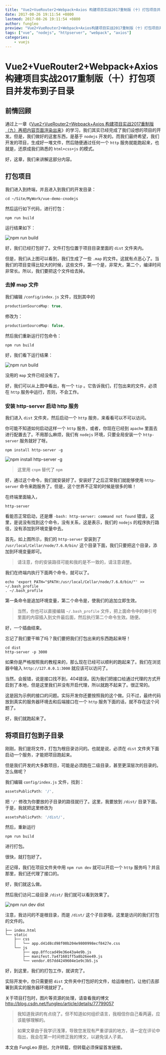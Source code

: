 ```yaml
---
title: "Vue2+VueRouter2+Webpack+Axios 构建项目实战2017重制版（十）打包项目并发布到子目录"
date: 2017-08-26 19:11:54 +0800
lastmod: 2017-08-26 19:11:54 +0800
author: fungleo
preview: "Vue2+VueRouter2+Webpack+Axios构建项目实战2017重制版（十）打包项目并发布到子目录前情回顾通过上一章《Vue2+VueRouter2+Webpack+Axios构建项目实战2017重制版（九）再把内容页面渲染出来》的学习，我们其实已经完成了我们设想的项目的开发。但是，我们做好的这套东西，是基于nodejs开发的。而我们最终希望，我们开发的项目，生成好一堆文件，然"
tags: ["vue", "nodejs", "httpserver", "webpack", "axios"]
categories:
    - vuejs
---
```


# Vue2+VueRouter2+Webpack+Axios 构建项目实战2017重制版（十）打包项目并发布到子目录

## 前情回顾

通过上一章《[Vue2+VueRouter2+Webpack+Axios 构建项目实战2017重制版（九）再把内容页面渲染出来](http://blog.csdn.net/fungleo/article/details/77604490)》的学习，我们其实已经完成了我们设想的项目的开发。但是，我们做好的这套东西，是基于 `nodejs` 开发的。而我们最终希望，我们开发的项目，生成好一堆文件，然后随便通过任何一个 `http` 服务就能跑起来，也就是，还原成我们熟悉的 `html+css+js` 的模式。

好，这章，我们来讲解这部分内容。

## 打包项目

我们进入到终端，并且进入到我们的开发目录：

```#
cd ~/Site/MyWork/vue-demo-cnodejs
```

然后运行如下代码，进行打包：

```#
npm run build
```
运行结果如下：

![npm run build](http://img.blog.csdn.net/20170826182329639?watermark/2/text/aHR0cDovL2Jsb2cuY3Nkbi5uZXQvRnVuZ0xlbw==/font/5a6L5L2T/fontsize/400/fill/I0JBQkFCMA==/dissolve/70/gravity/SouthEast)

好，我们已经打包好了。文件打包位置于项目目录里面的 `dist` 文件夹内。

但是，我们从上图可以看到，我们生成了一些 `.map` 的文件。这就有点恶心了。当我们的项目变得比较大的时候，这些文件，第一个是，非常大，第二个，编译时间非常长。所以，我们要把这个文件给去掉。

### 去掉 map 文件

我们编辑 `/config/index.js` 文件，找到其中的

```js
productionSourceMap: true,
```

修改为：

```js
productionSourceMap: false,
```

然后我们重新运行打包命令：

```#
npm run build
```
好，我们看下运行结果：

![npm run build](http://img.blog.csdn.net/20170826182854629?watermark/2/text/aHR0cDovL2Jsb2cuY3Nkbi5uZXQvRnVuZ0xlbw==/font/5a6L5L2T/fontsize/400/fill/I0JBQkFCMA==/dissolve/70/gravity/SouthEast)

没用的 `map` 文件已经没有了。

好，我们可以从上图中看出，有一个 `tip` 。它告诉我们，打包出来的文件，必须在 `http` 服务中运行，否则，不会工作。

### 安装 http-server 启动 http 服务

我们进入 `dist` 文件夹，然后启动一个 `http` 服务，来看看可以不可以访问。

你可能不知道如何启动这样一个 `http` 服务，或者，你现在已经到 `apache` 里面去进行配置去了。不用那么麻烦，我们有 `nodejs` 环境，只要全局安装一个 `http-server` 服务就好了呀。

```#
npm install http-server -g
```

![npm install http-server -g](http://img.blog.csdn.net/20170826184832802?watermark/2/text/aHR0cDovL2Jsb2cuY3Nkbi5uZXQvRnVuZ0xlbw==/font/5a6L5L2T/fontsize/400/fill/I0JBQkFCMA==/dissolve/70/gravity/SouthEast)

> 这里用 `cnpm` 替代了 `npm`

好，通过这个命令，我们就安装好了。安装好了之后正常我们就能够使用 `http-server` 命令来跑服务了。但是，这个世界不正常的时候是很多的嘛！

在终端里面输入，
```#
http-server
```
看能否正常启动，还是爆 `-bash: http-server: command not found` 错误，这里，是说没有找到这个命令，没有关系，这是表示，我们的 `nodejs` 的程序执行路径，没有添加到环境变量中去。

首先，如上图所示，我们的 `http-server` 安装到了 `/usr/local/Cellar/node/7.6.0/bin/` 这个目录下面，我们只要把这个目录，添加到环境变量即可。

> 请注意，你的安装路径可能和我的是不一致的，请注意调整。

我们在终端内执行下面两个命令，就可以了。

```#
echo 'export PATH="$PATH:/usr/local/Cellar/node/7.6.0/bin/"' >> ~/.bash_profile 
. ~/.bash_profile
```
第一条命令是追加环境变量，第二个命令是，使我们的追加立即生效。

> 当然，你也可以直接编辑 `~/.bash_profile` 文件，把上面命令中的单引号里面的内容插入到文件最后面，然后执行第二个命令生效。随便。

好，一个插曲结束。

忘记了我们要干嘛了吗？我们要把我们打包出来的东西跑起来呀！ 

```#
cd dist
http-server -p 3000
```
如果你是严格按照我的教程来的，那么现在已经可以顺利的跑起来了。我们在浏览器中输入 `http://127.0.0.1:3000` 就应该可以访问了。

当然，会报错，说是接口找不到，404错误。因为我们把接口给通过代理的方式开启到了本地，但是这里我们并没有开启代理，所以就跑不起来了。很正常的。

这是因为示例的接口的问题。实际开发你还要按照我的这个做。只不过，最终代码放到真实的服务器环境去和后端接口在一个 `http` 服务下面的话，就不存在这个问题了。

好，我们就跑起来了。

## 将项目打包到子目录

刚刚，我们是将文件，打包为根目录访问的。也就是说，必须在 `dist` 文件夹下面启动一个服务，才能把项目跑起来。

但是我们开发的大多数项目，可能是必须跑在二级目录，甚至更深层次的目录的。怎么做呢？

我们编辑 `config/index.js` 文件，找到：

```js
assetsPublicPath: '/',
```

把 `'/'` 修改为你要放的子目录的路径就行了。这里，我要放到 `/dist/` 目录下面。于是，我就把这里修改为

```js
assetsPublicPath: '/dist/',
```

然后，重新运行

```#
npm run build
```
进行打包。

很快，就打包好了。

还记得，我们在项目文件夹中用 `npm run dev` 就可以开启一个 `http` 服务吗？并且那里，我们还代理了接口的。

好，我们就这么做。

然后我们访问二级目录 `/dist/` 我们就可以看到效果了。

![npm run dev dist](http://img.blog.csdn.net/20170826190806789?watermark/2/text/aHR0cDovL2Jsb2cuY3Nkbi5uZXQvRnVuZ0xlbw==/font/5a6L5L2T/fontsize/400/fill/I0JBQkFCMA==/dissolve/70/gravity/SouthEast)

注意，我访问的不是根目录，而是 `/dist/` 这个子目录哦，这里是访问的我们打包的文件的。

```#
├── index.html
└── static
    ├── css
    │   └── app.d41d8cd98f00b204e9800998ecf8427e.css
    └── js
        ├── app.8ffccad49e36e43a4e9b.js
        ├── manifest.7a471601ff5a8b26ee49.js
        └── vendor.057dd4249604e1e9c3b5.js
```

好，到这里，我们的打包工作，就讲完了。

实际开发中，你只需要把 `dist` 文件夹中打包好的文件，给运维他们，让他们去部署到真实的服务器环境就好了。

关于项目打包时，图片等资源的处理，请查看我的博文 http://blog.csdn.net/fungleo/article/details/77799057

> 我知道我讲的有点绕了。但不知道如何组织语言，我相信你自己看两遍，应该能够理解的。

> 如果文章由于我学识浅薄，导致您发现有严重谬误的地方，请一定在评论中指出，我会在第一时间修正我的博文，以避免误人子弟。

本文由 FungLeo 原创，允许转载，但转载必须保留首发链接。


